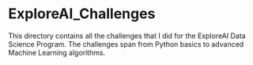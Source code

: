 # ExploreAI_Challenges
This directory contains all the challenges that I did for the ExploreAI Data Science Program.
The challenges span from Python basics to advanced Machine Learning algorithms.

